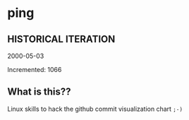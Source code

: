 # ping

## HISTORICAL ITERATION
2000-05-03

Incremented: 1066

## What is this?? 
Linux skills to hack the github commit visualization chart `;-)`
